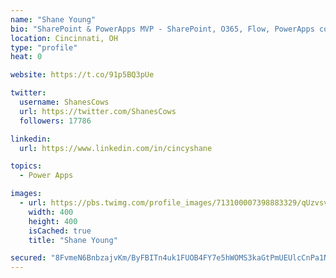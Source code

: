 ```yaml
---
name: "Shane Young"
bio: "SharePoint & PowerApps MVP - SharePoint, O365, Flow, PowerApps consulting? @PowerApps911 | Pure Snark? You found it."
location: Cincinnati, OH
type: "profile"
heat: 0

website: https://t.co/91p5BQ3pUe

twitter:
  username: ShanesCows
  url: https://twitter.com/ShanesCows
  followers: 17786

linkedin:
  url: https://www.linkedin.com/in/cincyshane

topics:
  - Power Apps

images:
  - url: https://pbs.twimg.com/profile_images/713100007398883329/qUzvsvQ3_400x400.jpg
    width: 400
    height: 400
    isCached: true
    title: "Shane Young"

secured: "8FvmeN6BnbzajvKm/ByFBITn4uk1FUOB4FY7e5hWOMS3kaGtPmUEUlcCnPa1NgUk8QO63WH09aA9E9RHW683QvLRgbNYp7vGHDQXdpd52+qU2JJxprw3Zl3y+KTtpYIAyp8Y6ut2nEmiE5VTd6LQqQ8E3Ch7il1ZnZyrBjztHZ2mY6I4roy8rySdtRnvjF5SOqyLPMqjpobLzttJJICcykqQl+KErI8wil8lmz04iv0ueJOWoWPgoEENzVengJ7k4m2iP5JE5o/2UFB9GZshVUC0uuO3/Ne0y8Urd2JNs9KfhoxDgfGP6jF3quCdIzDDlxnhcfT9ptQAfIHdgq88JrPlm6XV3ZA7NH5kNckJ9Ofmq3t6SDXW5fXtqxmmXtEhUDC+qOrCnpTTtwRp1pfu76lwuMPTCrB3DRgYkz+LVNs=;Xmt0oIJ42DujQu6x7yuRcw=="
---
```


